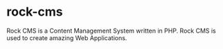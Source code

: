 rock-cms
========

Rock CMS is a Content Management System written in PHP. Rock CMS is used to create amazing Web Applications.
